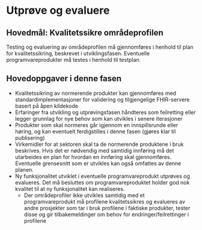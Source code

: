 # Utprøve og evaluere

## Hovedmål: Kvalitetssikre områdeprofilen

Testing og evaluering av områdeprofilen må gjennomføres i henhold til plan for kvalitetssikring, beskrevet i utviklingsfasen. Eventuelle programvareprodukter må testes i henhold til testplan.

## Hovedoppgaver i denne fasen

* Kvalitetssikring av normerende produkter kan gjennomføres med standardimplementasjoner for validering og tilgjengelige FHIR-servere basert på åpen kildekode
* Erfaringer fra utvikling og utprøvingsfasen håndteres som feilretting eller legger grunnlag for nye behov som kan utvikles i senere iterasjoner
* Produkter som skal normeres går igjennom en innspillsrunde eller høring, og kan eventuelt ferdigstilles i denne fasen (gjøres klar til publisering)
* Virkemidler for at sektoren skal ta de normerende produktene i bruk beskrives. Hvis det er nødvendig med samtidig innføring må det utarbeides en plan for hvordan en innføring skal gjennomføres. Eventuelle grensesnitt som er utvikles kan også omfattes av denne planen.
* Ny funksjonalitet utviklet i eventuelle programvareprodukt utprøves og evalueres. Det må besluttes om programvareproduktet holder god nok kvalitet til at ny funksjonalitet kan realiseres.
  * Der områdeprofiler ikke utvikles samtidig med et programvareprodukt må profilene kvalitetssikres og evalueres av andre prosjekter som tar i bruk profilene i faktiske produkter, tester disse og gir tilbakemeldinger om behov for endringer/feilrettinger i profilene
